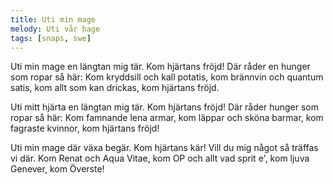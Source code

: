 ```yaml
---
title: Uti min mage
melody: Uti vår hage
tags: [snaps, swe]
---
```


Uti min mage en längtan mig tär.
Kom hjärtans fröjd!
Där råder en hunger som ropar så här:
Kom kryddsill och kall potatis,
kom brännvin och quantum satis,
kom allt som kan drickas,
kom hjärtans fröjd.

Uti mitt hjärta en längtan mig tär.
Kom hjärtans fröjd!
Där råder hunger som ropar så här:
Kom famnande lena armar,
kom läppar och sköna barmar,
kom fagraste kvinnor,
kom hjärtans fröjd!

Uti min mage där växa begär.
Kom hjärtans kär!
Vill du mig något så träffas vi där.
Kom Renat och Aqua Vitae,
kom OP och allt vad sprit e',
kom ljuva Genever,
kom Överste!
